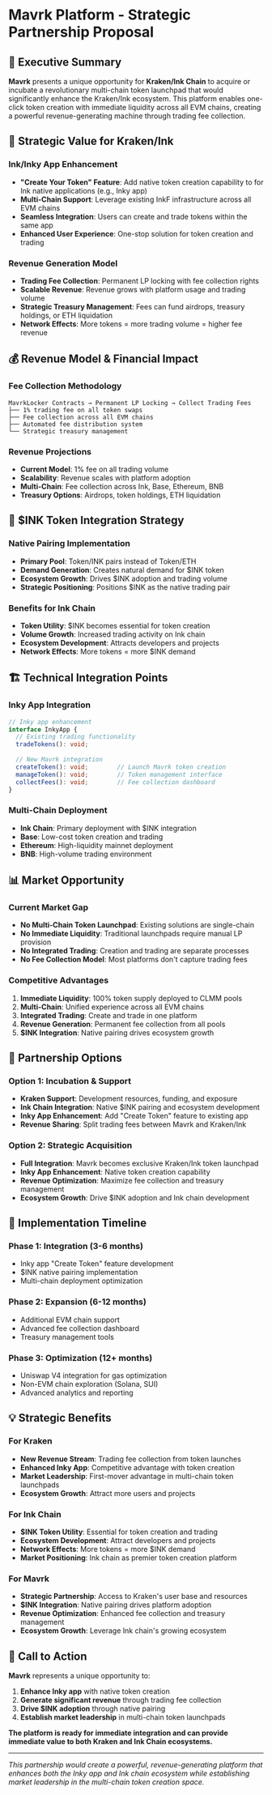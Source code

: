 # Mavrk Platform - Strategic Partnership Proposal

## 🎯 **Executive Summary**

**Mavrk** presents a unique opportunity for **Kraken/Ink Chain** to acquire or incubate a revolutionary multi-chain token launchpad that would significantly enhance the Kraken/Ink ecosystem. This platform enables one-click token creation with immediate liquidity across all EVM chains, creating a powerful revenue-generating machine through trading fee collection.

## 🚀 **Strategic Value for Kraken/Ink**

### **Ink/Inky App Enhancement**
- **"Create Your Token" Feature**: Add native token creation capability to for Ink native applications (e.g., Inky app)
- **Multi-Chain Support**: Leverage existing InkF infrastructure across all EVM chains
- **Seamless Integration**: Users can create and trade tokens within the same app
- **Enhanced User Experience**: One-stop solution for token creation and trading

### **Revenue Generation Model**
- **Trading Fee Collection**: Permanent LP locking with fee collection rights
- **Scalable Revenue**: Revenue grows with platform usage and trading volume
- **Strategic Treasury Management**: Fees can fund airdrops, treasury holdings, or ETH liquidation
- **Network Effects**: More tokens = more trading volume = higher fee revenue

## 💰 **Revenue Model & Financial Impact**

### **Fee Collection Methodology**
```
MavrkLocker Contracts → Permanent LP Locking → Collect Trading Fees
├── 1% trading fee on all token swaps
├── Fee collection across all EVM chains
├── Automated fee distribution system
└── Strategic treasury management
```

### **Revenue Projections**
- **Current Model**: 1% fee on all trading volume
- **Scalability**: Revenue scales with platform adoption
- **Multi-Chain**: Fee collection across Ink, Base, Ethereum, BNB
- **Treasury Options**: Airdrops, token holdings, ETH liquidation

## 🔗 **$INK Token Integration Strategy**

### **Native Pairing Implementation**
- **Primary Pool**: Token/INK pairs instead of Token/ETH
- **Demand Generation**: Creates natural demand for $INK token
- **Ecosystem Growth**: Drives $INK adoption and trading volume
- **Strategic Positioning**: Positions $INK as the native trading pair

### **Benefits for Ink Chain**
- **Token Utility**: $INK becomes essential for token creation
- **Volume Growth**: Increased trading activity on Ink chain
- **Ecosystem Development**: Attracts developers and projects
- **Network Effects**: More tokens = more $INK demand

## 🏗️ **Technical Integration Points**

### **Inky App Integration**
```typescript
// Inky app enhancement
interface InkyApp {
  // Existing trading functionality
  tradeTokens(): void;
  
  // New Mavrk integration
  createToken(): void;        // Launch Mavrk token creation
  manageToken(): void;        // Token management interface
  collectFees(): void;        // Fee collection dashboard
}
```

### **Multi-Chain Deployment**
- **Ink Chain**: Primary deployment with $INK integration
- **Base**: Low-cost token creation and trading
- **Ethereum**: High-liquidity mainnet deployment
- **BNB**: High-volume trading environment

## 📊 **Market Opportunity**

### **Current Market Gap**
- **No Multi-Chain Token Launchpad**: Existing solutions are single-chain
- **No Immediate Liquidity**: Traditional launchpads require manual LP provision
- **No Integrated Trading**: Creation and trading are separate processes
- **No Fee Collection Model**: Most platforms don't capture trading fees

### **Competitive Advantages**
1. **Immediate Liquidity**: 100% token supply deployed to CLMM pools
2. **Multi-Chain**: Unified experience across all EVM chains
3. **Integrated Trading**: Create and trade in one platform
4. **Revenue Generation**: Permanent fee collection from all pools
5. **$INK Integration**: Native pairing drives ecosystem growth

## 🤝 **Partnership Options**

### **Option 1: Incubation & Support**
- **Kraken Support**: Development resources, funding, and exposure
- **Ink Chain Integration**: Native $INK pairing and ecosystem development
- **Inky App Enhancement**: Add "Create Token" feature to existing app
- **Revenue Sharing**: Split trading fees between Mavrk and Kraken/Ink

### **Option 2: Strategic Acquisition**
- **Full Integration**: Mavrk becomes exclusive Kraken/Ink token launchpad
- **Inky App Enhancement**: Native token creation capability
- **Revenue Optimization**: Maximize fee collection and treasury management
- **Ecosystem Growth**: Drive $INK adoption and Ink chain development

## 🎯 **Implementation Timeline**

### **Phase 1: Integration (3-6 months)**
- Inky app "Create Token" feature development
- $INK native pairing implementation
- Multi-chain deployment optimization

### **Phase 2: Expansion (6-12 months)**
- Additional EVM chain support
- Advanced fee collection dashboard
- Treasury management tools

### **Phase 3: Optimization (12+ months)**
- Uniswap V4 integration for gas optimization
- Non-EVM chain exploration (Solana, SUI)
- Advanced analytics and reporting

## 💡 **Strategic Benefits**

### **For Kraken**
- **New Revenue Stream**: Trading fee collection from token launches
- **Enhanced Inky App**: Competitive advantage with token creation
- **Market Leadership**: First-mover advantage in multi-chain token launchpads
- **Ecosystem Growth**: Attract more users and projects

### **For Ink Chain**
- **$INK Token Utility**: Essential for token creation and trading
- **Ecosystem Development**: Attract developers and projects
- **Network Effects**: More tokens = more $INK demand
- **Market Positioning**: Ink chain as premier token creation platform

### **For Mavrk**
- **Strategic Partnership**: Access to Kraken's user base and resources
- **$INK Integration**: Native pairing drives platform adoption
- **Revenue Optimization**: Enhanced fee collection and treasury management
- **Ecosystem Growth**: Leverage Ink chain's growing ecosystem

## 🚀 **Call to Action**

**Mavrk** represents a unique opportunity to:
1. **Enhance Inky app** with native token creation
2. **Generate significant revenue** through trading fee collection
3. **Drive $INK adoption** through native pairing
4. **Establish market leadership** in multi-chain token launchpads

**The platform is ready for immediate integration and can provide immediate value to both Kraken and Ink Chain ecosystems.**

---

*This partnership would create a powerful, revenue-generating platform that enhances both the Inky app and Ink chain ecosystem while establishing market leadership in the multi-chain token creation space.*
